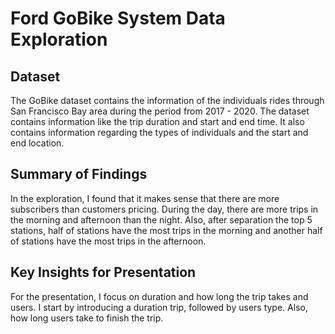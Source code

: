 # Ford GoBike System Data Exploration

## Dataset

The GoBike dataset contains the information of the individuals rides through San Francisco Bay area during the period from 2017 - 2020. The dataset contains information like the trip duration and start and end time.  It also contains information regarding the types of individuals and the start and end location.

## Summary of Findings

In the exploration, I found that it makes sense that there are more subscribers than customers pricing. During the day, there are more trips in the morning and afternoon than the night. Also, after separation the top 5 stations, half of stations have the most trips in the morning and another half of stations have the most trips in the afternoon.

## Key Insights for Presentation

For the presentation, I focus on duration and how long the trip takes and users. I start by introducing a duration trip, followed by users type. Also, how long users take to finish the trip.

